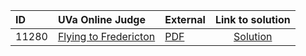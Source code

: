 | ID | UVa Online Judge | External | Link to solution |
|:---|:---|:---|:---:|
| 11280 | [Flying to Fredericton](https://onlinejudge.org/index.php?option=com_onlinejudge&Itemid=8&page=show_problem&category=0&problem=2255) | [PDF](https://onlinejudge.org/external/112/11280.pdf) | [Solution](https%3A//github.com/versenyi98/programming-contests/tree/master/UVa%20Online%20Judge/11280%2520-%2520Flying%2520to%2520Fredericton)|
